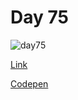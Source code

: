# Day 75

![day75](![day75](https://user-images.githubusercontent.com/41617388/99148912-fa095980-26cd-11eb-8645-778cb7b22dce.gif)
)

[Link](https://100dayscss.com/?dayIndex=74)

[Codepen](https://codepen.io/forbid403/pen/rNLPdaL)